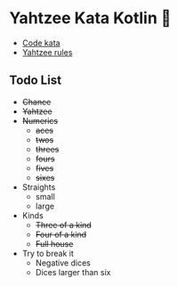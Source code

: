 # Yahtzee Kata Kotlin 🎲

- [Code kata](https://codingdojo.org/kata/Yahtzee/)
- [Yahtzee rules](https://en.wikipedia.org/wiki/Yahtzee#Rules)

## Todo List

- ~~Chance~~
- ~~Yahtzee~~
- ~~Numerics~~
  - ~~aces~~
  - ~~twos~~
  - ~~threes~~
  - ~~fours~~
  - ~~fives~~
  - ~~sixes~~
- Straights
  - small
  - large
- Kinds
  - ~~Three of a kind~~
  - ~~Four of a kind~~
  - ~~Full house~~
- Try to break it
  - Negative dices
  - Dices larger than six

